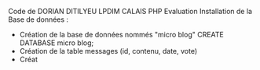 Code de DORIAN DITILYEU LPDIM CALAIS
PHP Evaluation
Installation de la Base de données :
 - Création de la base de données nommés "micro blog"
 CREATE DATABASE micro blog;
 - Création de la table messages (id, contenu, date, vote)
 - Créat
